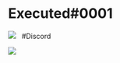 # Executed#0001

![](https://komarev.com/ghpvc/?username=illegal1500&color=blueviolet)
  
#Discord



<img src="https://discord.c99.nl/widget/theme-3/948042493381980190.png"/>
